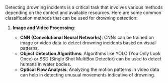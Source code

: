Detecting drowning incidents is a critical task that involves various methods depending on the context and available resources. Here are some common classification methods that can be used for drowning detection:

1. **Image and Video Processing**:
    
    - **CNN (Convolutional Neural Networks)**: CNNs can be trained on image or video data to detect drowning incidents based on visual patterns.
    - **Object Detection Algorithms**: Algorithms like YOLO (You Only Look Once) or SSD (Single Shot MultiBox Detector) can be used to detect humans in water bodies.
    - **Optical Flow Analysis**: Analyzing the motion patterns in video data can help in detecting unusual movements indicative of drowning.
